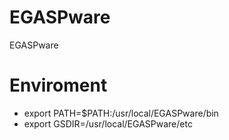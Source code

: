 # EGASPware
EGASPware

# Enviroment
  - export PATH=$PATH:/usr/local/EGASPware/bin
  - export GSDIR=/usr/local/EGASPware/etc
